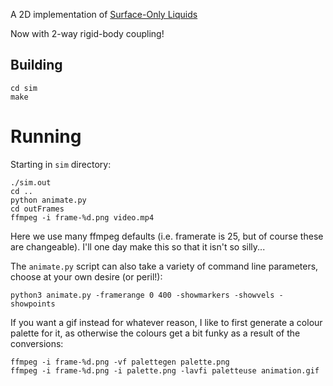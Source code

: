 A 2D implementation of [Surface-Only Liquids](http://www.cs.columbia.edu/cg/surfaceliquids/)

Now with 2-way rigid-body coupling!

## Building
```
cd sim
make
```
# Running
Starting in `sim` directory:
```
./sim.out
cd ..
python animate.py
cd outFrames
ffmpeg -i frame-%d.png video.mp4
```

Here we use many ffmpeg defaults (i.e. framerate is 25, but of course these are changeable). I'll one day make this so that it isn't so silly...

The `animate.py` script can also take a variety of command line parameters, choose at your own desire (or peril!):
```
python3 animate.py -framerange 0 400 -showmarkers -showvels -showpoints
```

If you want a gif instead for whatever reason, I like to first generate a colour palette for it, as otherwise the colours get a bit funky as a result of the conversions:
```
ffmpeg -i frame-%d.png -vf palettegen palette.png
ffmpeg -i frame-%d.png -i palette.png -lavfi paletteuse animation.gif
```
